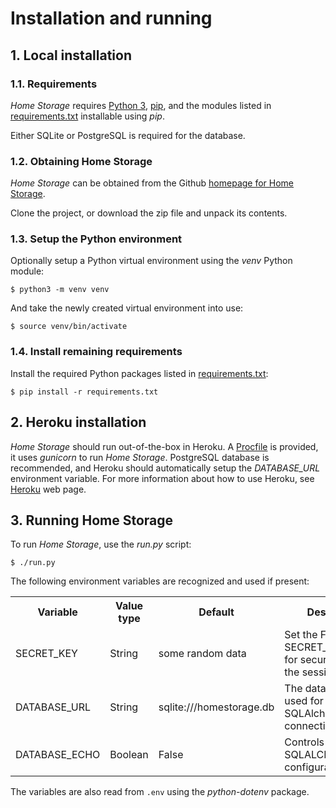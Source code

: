 # Installation and running

## 1. Local installation


### 1.1. Requirements
*Home Storage* requires [Python 3](https://www.python.org/), [pip](https://pypi.org/), and the modules listed in [requirements.txt](../requirements.txt) installable using *pip*.

Either SQLite or PostgreSQL is required for the database.


### 1.2. Obtaining Home Storage
*Home Storage* can be obtained from the Github [homepage for Home Storage](https://github.com/Peanhua/HomeStorage).

Clone the project, or download the zip file and unpack its contents.


### 1.3. Setup the Python environment
Optionally setup a Python virtual environment using the *venv* Python module:

```Shell Session
$ python3 -m venv venv
```

And take the newly created virtual environment into use:

```Shell Session
$ source venv/bin/activate
```

### 1.4. Install remaining requirements

Install the required Python packages listed in [requirements.txt](../requirements.txt):

```Shell Session
$ pip install -r requirements.txt
```


## 2. Heroku installation
*Home Storage* should run out-of-the-box in Heroku. A [Procfile](../Procfile) is provided, it uses *gunicorn* to run *Home Storage*. PostgreSQL database is recommended, and Heroku should automatically setup the *DATABASE_URL* environment variable. For more information about how to use Heroku, see [Heroku](https://www.heroku.com/) web page.



## 3. Running Home Storage
To run *Home Storage*, use the *run.py* script:

```Shell Session
$ ./run.py
```

The following environment variables are recognized and used if present:
<table>
  <tr><th>Variable     </th><th>Value type</th><th>Default      </th><th>Description</th></tr>
  <tr><td>SECRET_KEY   </td><td>String    </td><td>some random data</td><td>Set the Flask SECRET_KEY used for securely signing the session cookie.</td></tr>
  <tr><td>DATABASE_URL </td><td>String    </td><td>sqlite:///homestorage.db</td><td>The database URL used for SQLAlchemy connection.</td></tr>
  <tr><td>DATABASE_ECHO</td><td>Boolean   </td><td>False        </td><td>Controls the SQLALCHEMY_ECHO configuration.</td></tr>
</table>

The variables are also read from ```.env``` using the *python-dotenv* package.
